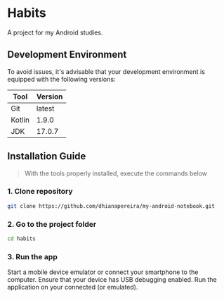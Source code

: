 # Habits
A project for my Android studies.

## Development Environment
To avoid issues, it's advisable that your development environment is 
equipped with the following versions:

| Tool   | Version |
|--------|---------|
| Git    | latest  |
| Kotlin | 1.9.0   |
| JDK    | 17.0.7  |

## Installation Guide
> With the tools properly installed, execute the commands below

### **1. Clone repository**
```bash
git clone https://github.com/dhianapereira/my-android-notebook.git
```

### **2. Go to the project folder**
```bash
cd habits
```

### **3. Run the app**
Start a mobile device emulator or connect your smartphone to the computer. 
Ensure that your device has USB debugging enabled. 
Run the application on your connected (or emulated).